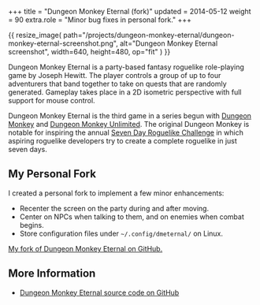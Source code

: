 +++
title = "Dungeon Monkey Eternal (fork)"
updated = 2014-05-12
weight = 90
extra.role = "Minor bug fixes in personal fork."
+++

{{ resize_image(
  path="/projects/dungeon-monkey-eternal/dungeon-monkey-eternal-screenshot.png",
  alt="Dungeon Monkey Eternal screenshot",
  width=640,
  height=480,
  op="fit"
) }}

Dungeon Monkey Eternal is a party-based fantasy roguelike role-playing game by Joseph Hewitt.
The player controls a group of up to four adventurers that band together to take on quests that are randomly generated.
Gameplay takes place in a 2D isometric perspective with full support for mouse control.

Dungeon Monkey Eternal is the third game in a series begun with [Dungeon Monkey](http://roguebasin.com/index.php/Dungeon_Monkey) and [Dungeon Monkey Unlimited](http://roguebasin.com/index.php/Dungeon_Monkey_Unlimited).
The original Dungeon Monkey is notable for inspiring the annual [Seven Day Roguelike Challenge](http://roguebasin.com/index.php/Seven_Day_Roguelike_Challenge) in which aspiring roguelike developers try to create a complete roguelike in just seven days.

<!-- more -->

## My Personal Fork

I created a personal fork to implement a few minor enhancements:

- Recenter the screen on the party during and after moving.
- Center on NPCs when talking to them, and on enemies when combat begins.
- Store configuration files under `~/.config/dmeternal/` on Linux.

[My fork of Dungeon Monkey Eternal on GitHub.](https://github.com/tung/dmeternal)

## More Information

- [Dungeon Monkey Eternal source code on GitHub](https://github.com/jwvhewitt/dmeternal)
